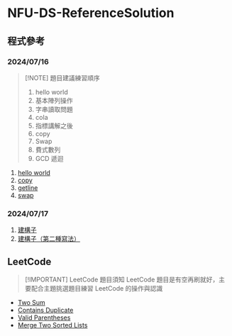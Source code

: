 # NFU-DS-ReferenceSolution

## 程式參考

### 2024/07/16

> [!NOTE] 題目建議練習順序
>
> 1. hello world
> 2. 基本陣列操作
> 3. 字串讀取問題
> 4. cola
> 5. 指標講解之後
> 6. copy
> 7. Swap
> 8. 費式數列
> 9. GCD 遞迴

1. [hello world](0716/hello.cpp)
2. [copy](0716/copy.cpp)
3. [getline](0716/getline.cpp)
4. [swap](0716/swap.cpp)

### 2024/07/17

1. [建構子](0717/constructor.cpp)
2. [建構子（第二種寫法）](0717/constructor_alternative.cpp)

## LeetCode

> [!IMPORTANT] LeetCode 題目須知
> LeetCode 題目是有空再刷就好，主要配合主題挑選題目練習 LeetCode 的操作與認識

- [Two Sum](https://leetcode.com/problems/two-sum/description/)
- [Contains Duplicate](https://leetcode.com/problems/contains-duplicate/description/)
- [Valid Parentheses](https://leetcode.com/problems/valid-parentheses/description/)
- [Merge Two Sorted Lists](https://leetcode.com/problems/merge-two-sorted-lists/description/)
